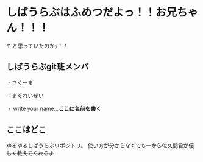 # しばうらぶはふめつだよっ！！お兄ちゃん！！！
↑ と思っていたのかｯ！！

## しばうらぶgit班メンバ

・さくーま

・まぐれいぜい

・
write your name...**ここに名前を書く**

## ここはどこ

ゆるゆるしばうらぶリポジトリ。
~~使い方が分からなくても一から佐久間君が優しく教えてくれるよ~~
